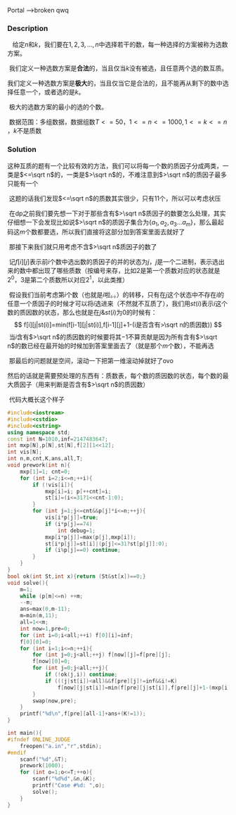 Portal -->broken qwq

### Description

​	  给定$n$和$k$，我们要在$1,2,3,...,n$中选择若干的数，每一种选择的方案被称为选数方案。

​	我们定义一种选数方案是**合法**的，当且仅当$k$没有被选，且任意两个选的数互质。

​	我们定义一种选数方案是**极大**的，当且仅当它是合法的，且不能再从剩下的数中选择任意一个，或者选的是$k$。

​	极大的选数方案的最小的选的个数。 

​	数据范围：多组数据，数据组数$T<=50​$，$1<=n<=1000,1<=k<=n​$，$k​$不是质数

### Solution

​	这种互质的题有一个比较有效的方法，我们可以将每一个数的质因子分成两类，一类是$<=\sqrt n$的，一类是$>\sqrt n$的，不难注意到$>\sqrt n$的质因子最多只能有一个

​	这题的话我们发现$<=\sqrt n$的质数其实很少，只有$11$个，所以可以考虑状压

​	在dp之前我们要先想一下对于那些含有$>\sqrt n$质因子的数要怎么处理，其实仔细想一下会发现比如说$>\sqrt n$的质因子集合为$\{a_1,a_2,a_3...a_m\}$，那么最起码这$m$个数都要选，所以我们直接将这部分加到答案里面去就好了

​	那接下来我们就只用考虑不含$>\sqrt n$质因子的数了

​	记$f[i][j]$表示前$i$个数中选出数的质因子的并的状态为$j$，$j$是一个二进制，表示选出来的数中都出现了哪些质数（按编号来存，比如$2$是第一个质数对应的状态就是$2^0$，$3$是第二个质数所以对应$2^1$，以此类推）

​	假设我们当前考虑第$i$个数（也就是$i$啦。。）的转移，只有在$j$这个状态中不存在$i$的任意一个质因子的时候才可以将$i$选进来（不然就不互质了），我们用$st(i)$表示$i$这个数的质因数的状态，那么也就是在$j\&st(i)$为$0$的时候有：
$$
f[i][j|st(i)]=min(f[i-1][j|st(i)],f[i-1][j]+1-(i是否含有>\sqrt n的质因数))
$$
​	当$i$含有$>\sqrt n$的质因数的时候要将其$-1$不算贡献是因为所有含有$>\sqrt n$的数已经在最开始的时候加到答案里面去了（就是那个$m$个数），不能再选

​	那最后的问题就是空间，滚动一下把第一维滚动掉就好了ovo

​	然后的话就是需要预处理的东西有：质数表，每个数的质因数的状态，每个数的最大质因子（用来判断是否含有$>\sqrt n$的质因数）



​	代码大概长这个样子

```C++
#include<iostream>
#include<cstdio>
#include<cstring>
using namespace std;
const int N=1010,inf=2147483647;
int mxp[N],p[N],st[N],f[2][1<<12];
int vis[N];
int n,m,cnt,K,ans,all,T;
void prework(int n){
	mxp[1]=1; cnt=0; 
	for (int i=2;i<=n;++i){
		if (!vis[i]){
			mxp[i]=i; p[++cnt]=i;
			st[i]=(i<=31?1<<cnt-1:0);
		}
		for (int j=1;j<=cnt&&p[j]*i<=n;++j){
			vis[i*p[j]]=true;
			if (i*p[j]==74)
				int debug=1;
			mxp[i*p[j]]=max(p[j],mxp[i]);
			st[i*p[j]]=st[i]|(p[j]<=31?st[p[j]]:0);
			if (i%p[j]==0) continue;
		}
	}
}
bool ok(int St,int x){return (St&st[x])==0;}
void solve(){
	m=1;
	while (p[m]<=n) ++m;
	--m;
	ans=max(0,m-11);
	m=min(m,11);
	all=1<<m;
	int now=1,pre=0;
	for (int i=0;i<all;++i) f[0][i]=inf;
	f[0][0]=0;
	for (int i=1;i<=n;++i){
		for (int j=0;j<all;++j) f[now][j]=f[pre][j];
		f[now][0]=0;
		for (int j=0;j<all;++j){
			if (!ok(j,i)) continue;
			if (((j|st[i])<all)&&f[pre][j]!=inf&&i!=K)
				f[now][j|st[i]]=min(f[pre][j|st[i]],f[pre][j]+1-(mxp[i]>31));
		}
		swap(now,pre);
	}
	printf("%d\n",f[pre][all-1]+ans+(K!=1));
}

int main(){
#ifndef ONLINE_JUDGE
	freopen("a.in","r",stdin);
#endif
	scanf("%d",&T);
	prework(1000);
	for (int o=1;o<=T;++o){
		scanf("%d%d",&n,&K);
		printf("Case #%d: ",o);
		solve();
	}
}
```

